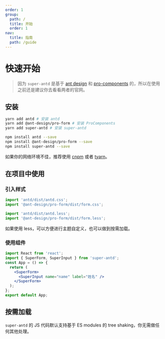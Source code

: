 ```yaml
---
order: 1
group:
  path: /
  title: 开始
  order: 1
nav:
  title: 指南
  path: /guide
---
```


# 快速开始

> 因为 `super-antd` 是基于 [ant design](https://ant.design/) 和 [pro-components](https://procomponents.ant.design/) 的，所以在使用之前还是建议你去看看两者的官网。

## 安装

```bash
yarn add antd # 安装 antd
yarn add @ant-design/pro-form # 安装 ProComponents
yarn add super-antd # 安装 super-antd
```

```bash
npm install antd --save
npm install @ant-design/pro-form --save
npm install super-antd --save
```

如果你的网络环境不佳，推荐使用 [cnpm](https://github.com/cnpm/cnpm) 或者 [tyarn](https://www.npmjs.com/package/tyarn)。

## 在项目中使用

### 引入样式

```js | pure
import 'antd/dist/antd.css';
import '@ant-design/pro-form/dist/form.css';

import 'antd/dist/antd.less';
import '@ant-design/pro-form/dist/form.less';
```

如果使用 less，可以方便进行主题自定义，也可以做到按需加载。

### 使用组件

```jsx
import React from 'react';
import { SuperForm, SuperInput } from 'super-antd';
const App = () => {
  return (
    <SuperForm>
      <SuperInput name="name" label="姓名" />
    </SuperForm>
  );
};
export default App;
```

## 按需加载

`super-antd` 的 JS 代码默认支持基于 ES modules 的 tree shaking，你无需做任何其他处理。
